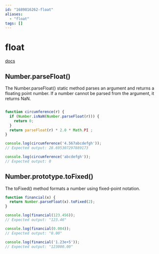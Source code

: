 ```yaml
---
id: "1689816262-float"
aliases:
  - "float"
tags: []
---
```


# float

[docs](https://developer.mozilla.org/en-US/docs/Web/JavaScript/Reference/Global_Objects/Number/parseFloat)

## Number.parseFloat()
The Number.parseFloat() static method parses an argument and returns a floating point number. If a number cannot be parsed from the argument, it returns NaN.


```javascript 

function circumference(r) {
  if (Number.isNaN(Number.parseFloat(r))) {
    return 0;
  }
  return parseFloat(r) * 2.0 * Math.PI ;
}

console.log(circumference('4.567abcdefgh'));
// Expected output: 28.695307297889173

console.log(circumference('abcdefgh'));
// Expected output: 0
```

## Number.prototype.toFixed()
The toFixed() method formats a number using fixed-point notation.


```javascript
function financial(x) {
  return Number.parseFloat(x).toFixed(2);
}

console.log(financial(123.456));
// Expected output: "123.46"

console.log(financial(0.004));
// Expected output: "0.00"

console.log(financial('1.23e+5'));
// Expected output: "123000.00"
```
